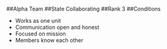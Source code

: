 ##Alpha
Team
##State
Collaborating
##Rank
3
##Conditions
- Works as one unit
- Communication open and honest
- Focused on mission
- Members know each other
